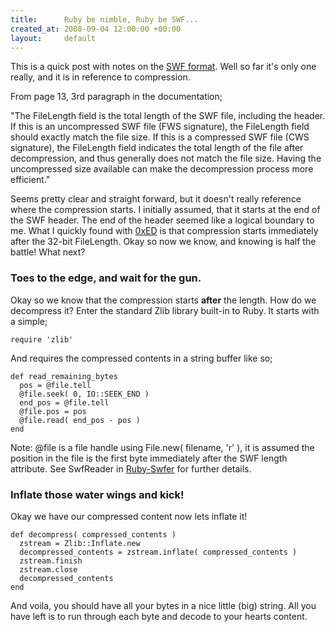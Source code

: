 ```yaml
---
title:      Ruby be nimble, Ruby be SWF...
created_at: 2008-09-04 12:00:00 +00:00
layout:     default
---
```


This is a quick post with notes on the [SWF format](http://www.adobe.com/devnet/swf/pdf/swf_file_format_spec_v9.pdf). Well so far it's only one really, and it is in reference to compression.

From page 13, 3rd paragraph in the documentation;

"The FileLength field is the total length of the SWF file, including the header. If this is an
uncompressed SWF file (FWS signature), the FileLength field should exactly match the file
size. If this is a compressed SWF file (CWS signature), the FileLength field indicates the total
length of the file after decompression, and thus generally does not match the file size. Having
the uncompressed size available can make the decompression process more efficient."

Seems pretty clear and straight forward, but it doesn't really reference where the compression starts. I initially assumed, that it starts at the end of the SWF header. The end of the header seemed like a logical boundary to me. What I quickly found with [0xED](http://www.suavetech.com/0xed/0xed.html) is that compression starts immediately after the 32-bit FileLength. Okay so now we know, and knowing is half the battle! What next?

### Toes to the edge, and wait for the gun.

Okay so we know that the compression starts **after** the length. How do we decompress it? Enter the standard Zlib library built-in to Ruby. It starts with a simple;

`require 'zlib'`

And requires the compressed contents in a string buffer like so;

    def read_remaining_bytes
      pos = @file.tell
      @file.seek( 0, IO::SEEK_END )
      end_pos = @file.tell
      @file.pos = pos
      @file.read( end_pos - pos )
    end

Note: @file is a file handle using File.new( filename, 'r' ), it is assumed the position in the file is the first byte immediately after the SWF length attribute. See SwfReader in [Ruby-Swfer](http://junctionbox.ca/projects/ruby-swfer/) for further details.

### Inflate those water wings and kick!

Okay we have our compressed content now lets inflate it!

    def decompress( compressed_contents )
      zstream = Zlib::Inflate.new
      decompressed_contents = zstream.inflate( compressed_contents )
      zstream.finish
      zstream.close
      decompressed_contents
    end

And voila, you should have all your bytes in a nice little (big) string. All you have left is to run through each byte and decode to your hearts content.

